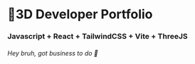 # 🚀3D Developer Portfolio

### Javascript + React + TailwindCSS + Vite + ThreeJS
###### Hey bruh, got business to do 👻
